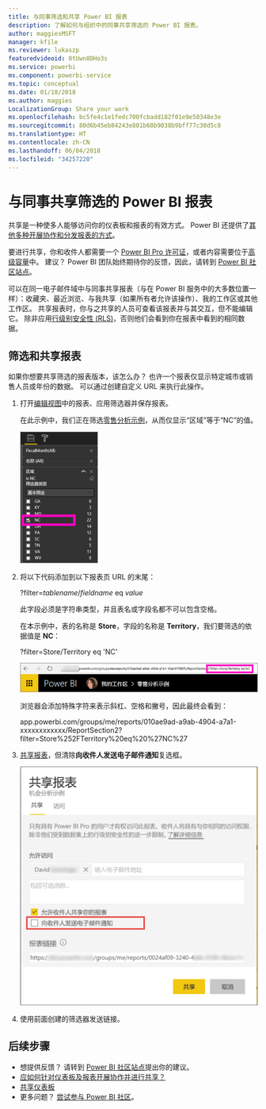 ```yaml
---
title: 与同事筛选和共享 Power BI 报表
description: 了解如何与组织中的同事共享筛选的 Power BI 报表。
author: maggiesMSFT
manager: kfile
ms.reviewer: lukaszp
featuredvideoid: 0tUwn8DHo3s
ms.service: powerbi
ms.component: powerbi-service
ms.topic: conceptual
ms.date: 01/18/2018
ms.author: maggies
LocalizationGroup: Share your work
ms.openlocfilehash: bc5fe4c1e1fedc700fcbadd182f01e9e50348e3e
ms.sourcegitcommit: 80d6b45eb84243e801b60b9038b9bff77c30d5c8
ms.translationtype: HT
ms.contentlocale: zh-CN
ms.lasthandoff: 06/04/2018
ms.locfileid: "34257220"
---
```

# <a name="share-a-filtered-power-bi-report-with-your-coworkers"></a>与同事共享筛选的 Power BI 报表
共享是一种使多人能够访问你的仪表板和报表的有效方式。 Power BI 还提供了[其他多种开展协作和分发报表的方式](service-how-to-collaborate-distribute-dashboards-reports.md)。

要进行共享，你和收件人都需要一个 [Power BI Pro 许可证](service-free-vs-pro.md)，或者内容需要位于[高级容量](service-premium.md)中。 建议？ Power BI 团队始终期待你的反馈，因此，请转到 [Power BI 社区站点](https://community.powerbi.com/)。

可以在同一电子邮件域中与同事共享报表（与在 Power BI 服务中的大多数位置一样）：收藏夹、最近浏览、与我共享（如果所有者允许该操作）、我的工作区或其他工作区。 共享报表时，你与之共享的人员可查看该报表并与其交互，但不能编辑它。 除非应用[行级别安全性 (RLS)](service-admin-rls.md)，否则他们会看到你在报表中看到的相同数据。 

## <a name="filter-and-share-a-report"></a>筛选和共享报表
如果你想要共享筛选的报表版本，该怎么办？ 也许一个报表仅显示特定城市或销售人员或年份的数据。 可以通过创建自定义 URL 来执行此操作。

1. 打开[编辑视图](service-reading-view-and-editing-view.md)中的报表、应用筛选器并保存报表。
   
   在此示例中，我们正在筛选[零售分析示例](sample-tutorial-connect-to-the-samples.md)，从而仅显示“区域”等于“NC”的值。
   
   ![报表筛选窗格](media/service-share-reports/power-bi-filter-report2.png)
2. 将以下代码添加到以下报表页 URL 的末尾：
   
   ?filter=*tablename*/*fieldname* eq *value*
   
    此字段必须是字符串类型，并且表名或字段名都不可以包含空格。
   
   在本示例中，表的名称是 **Store**，字段的名称是 **Territory**，我们要筛选的依据值是 **NC**：
   
    ?filter=Store/Territory eq 'NC'
   
   ![已筛选的报表 URL](media/service-share-reports/power-bi-filter-url3.png)
   
   浏览器会添加特殊字符来表示斜杠、空格和撇号，因此最终会看到：
   
   app.powerbi.com/groups/me/reports/010ae9ad-a9ab-4904-a7a1-xxxxxxxxxxxx/ReportSection2?filter=Store%252FTerritory%20eq%20%27NC%27

3. [共享报表](service-share-dashboards.md)，但清除**向收件人发送电子邮件通知**复选框。 

    ![共享报表对话框](media/service-share-reports/power-bi-share-report-dialog.png)

4. 使用前面创建的筛选器发送链接。

## <a name="next-steps"></a>后续步骤
* 想提供反馈？ 请转到 [Power BI 社区站点](https://community.powerbi.com/)提出你的建议。
* [应如何针对仪表板及报表开展协作并进行共享？](service-how-to-collaborate-distribute-dashboards-reports.md)
* [共享仪表板](service-share-dashboards.md)
* 更多问题？ [尝试参与 Power BI 社区](http://community.powerbi.com/)。

